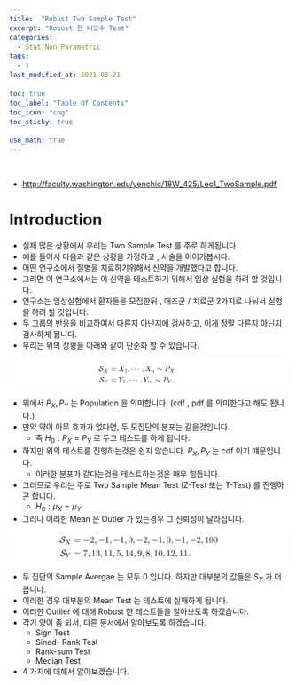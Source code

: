```yaml
---
title:  "Robust Two Sample Test"
excerpt: "Robust 한 비모수 Test"
categories:
  - Stat_Non_Parametric
tags:
  - 1
last_modified_at: 2021-08-21

toc: true
toc_label: "Table Of Contents"
toc_icon: "cog"
toc_sticky: true

use_math: true
---
```


<br>

- http://faculty.washington.edu/yenchic/18W_425/Lec1_TwoSample.pdf

# Introduction

- 실제 많은 상황에서 우리는 Two Sample Test 를 주로 하게됩니다.
- 예를 들어서 다음과 같은 상황을 가정하고 , 서술을 이어가봅시다.
- 어떤 연구소에서 질병을 치료하기위해서 신약을 개발했다고 합니다.
- 그러면 이 연구소에서는 이 신약을 테스트하기 위해서 임상 실험을 하려 할 것입니다. 
- 연구소는 임상실험에서 환자들을 모집한뒤 , 대조군 / 치료군 2가지로 나눠서 실험을 하려 할 것입니다.
- 두 그룹의 반응을 비교하여서 다른지 아닌지에 검사하고, 이게 정말 다른지 아닌지 검사하게 됩니다. 
- 우리는 위의 상황을 아래와 같이 단순화 할 수 있습니다. 

![png](/assets/images/Stat/42_1.png)

- 위에서 $P_X, P_Y$ 는 Population 을 의미합니다. (cdf , pdf 를 의미한다고 해도 됩니다.)
- 만약 약이 아무 효과가 없다면, 두 모집단의 분포는 같을것입니다.
  - 즉 $H_0 : P_X = P_Y$ 로 두고 테스트를 하게 됩니다.
- 하지만 위의 테스트를 진행하는것은 쉽지 않습니다. $P_X,P_Y$ 는 cdf 이기 떄문입니다.
  - 이러한 분포가 같다는것을 테스트하는것은 매우 힘듭니다.
- 그러므로 우리는 주로 Two Sample Mean Test (Z-Test 또는 T-Test) 를 진행하곤 합니다. 
  - $H_0 : \mu_X = \mu_Y$
- 그러나 이러한 Mean 은 Outler 가 있는경우 그 신뢰성이 달라집니다. 

![png](/assets/images/Stat/42_2.png)

- 두 집단의 Sample Avergae 는 모두 0 입니다. 하지만 대부분의 값들은 $S_Y$ 가 더 큽니다.
- 이러한 경우 대부분의 Mean Test 는 테스트에 실패하게 됩니다. 
- 이러한 Outlier 에 대해 Robust 한 테스트들을 알아보도록 하겠습니다.
- 각기 양이 좀 되서, 다른 문서에서 알아보도록 하겠습니다.
  - Sign Test
  - Sined- Rank Test
  - Rank-sum Test
  - Median Test
- 4 가지에 대해서 알아보겠습니다.
